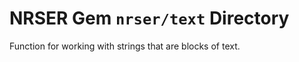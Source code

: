 NRSER Gem `nrser/text` Directory
========================================================================

Function for working with strings that are blocks of text.
